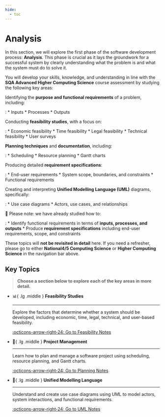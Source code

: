 ```yaml
---
hide:
  - toc
---
```


# Analysis

In this section, we will explore the first phase of the software development process: __Analysis__. This phase is crucial as it lays the groundwork for a successful system by clearly understanding what the problem is and what the system must do to solve it.

You will develop your skills, knowledge, and understanding in line with the __SQA Advanced Higher Computing Science__ course assessment by studying the following key areas:

Identifying the __purpose and functional requirements__ of a problem, including:

:   * Inputs
    * Processes
    * Outputs

Conducting __feasibility studies__, with a focus on:

:   * Economic feasibility
    * Time feasibility
    * Legal feasibility
    * Technical feasibility
    * User surveys

__Planning techniques__ and __documentation__, including:

:   * Scheduling
    * Resource planning
    * Gantt charts

Producing detailed __requirement specifications__:

:   * End-user requirements
    * System scope, boundaries, and constraints
    * Functional requirements

Creating and interpreting __Unified Modelling Language (UML)__ diagrams, specifically:

: * Use case diagrams
    * Actors, use cases, and relationships

🚫 Please note: we have already studied how to:

:   * Identify functional requirements in terms of __inputs, processes, and outputs__
    * Produce __requirement specifications__ including end-user requirements, scope, and constraints

These topics will __not be revisited in detail__ here. If you need a refresher, please go to either __National4/5 Computing Science__ or __Higher Computing Science__ in the navigation bar above.

## Key Topics

> __Choose a section below to explore each of the key areas in more detail.__

<div class="grid cards" markdown>

-   :bar_chart:{ .lg .middle } __Feasibility Studies__

    ---

    Explore the factors that determine whether a system should be developed, including economic, time, legal, technical, and user-based feasibility.

    [:octicons-arrow-right-24: Go to Feasibility Notes](7.1_Feasability_Studies.md)

-   :calendar:{ .lg .middle } __Project Management__

    ---

    Learn how to plan and manage a software project using scheduling, resource planning, and Gantt charts.
    

    [:octicons-arrow-right-24: Go to Planning Notes](7.6_Project_Planning.md)

-   :triangular_ruler:{ .lg .middle } __Unified Modelling Language__

    ---

    Understand and create use case diagrams using UML to model actors, system interactions, and functional requirements.

    [:octicons-arrow-right-24: Go to UML Notes](7.7_UCD.md)

</div>